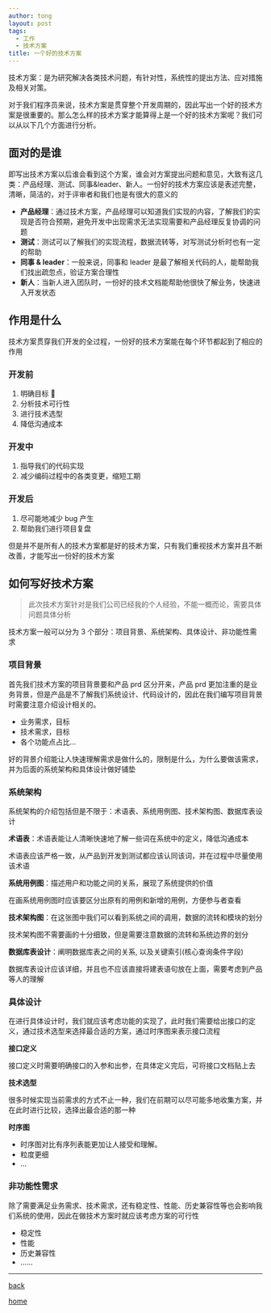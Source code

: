 ```yaml
---
author: tong
layout: post
tags:
  - 工作
  - 技术方案
title: 一个好的技术方案
---
```

技术方案：是为研究解决各类技术问题，有针对性，系统性的提出方法、应对措施及相关对策。

对于我们程序员来说，技术方案是贯穿整个开发周期的，因此写出一个好的技术方案是很重要的。那么怎么样的技术方案才能算得上是一个好的技术方案呢？我们可以从以下几个方面进行分析。
## 面对的是谁
即写出技术方案以后谁会看到这个方案，谁会对方案提出问题和意见，大致有这几类：产品经理、测试、同事&leader、新人。一份好的技术方案应该是表述完整，清晰，简洁的，对于评审者和我们也是有很大的意义的

- **产品经理**：通过技术方案，产品经理可以知道我们实现的内容，了解我们的实现是否符合预期，避免开发中出现需求无法实现需要和产品经理反复协调的问题
- **测试**：测试可以了解我们的实现流程，数据流转等，对写测试分析时也有一定的帮助
- **同事 & leader**：一般来说，同事和 leader 是最了解相关代码的人，能帮助我们找出疏忽点，验证方案合理性
- **新人**：当新人进入团队时，一份好的技术文档能帮助他很快了解业务，快速进入开发状态


## 作用是什么
技术方案贯穿我们开发的全过程，一份好的技术方案能在每个环节都起到了相应的作用
### 开发前
1. 明确目标 🎯
2. 分析技术可行性
3. 进行技术选型
4. 降低沟通成本

### 开发中
1. 指导我们的代码实现
2. 减少编码过程中的各类变更，缩短工期
### 开发后
1. 尽可能地减少 bug 产生
2. 帮助我们进行项目复盘

但是并不是所有人的技术方案都是好的技术方案，只有我们重视技术方案并且不断改善，才能写出一份好的技术方案
## 如何写好技术方案

> 此次技术方案针对是我们公司已经我的个人经验，不能一概而论，需要具体问题具体分析

技术方案一般可以分为 3 个部分：项目背景、系统架构、具体设计、非功能性需求
### 项目背景 
首先我们技术方案的项目背景要和产品 prd 区分开来，产品 prd 更加注重的是业务背景，但是产品是不了解我们系统设计、代码设计的，因此在我们编写项目背景时需要注意介绍设计相关的。

- 业务需求，目标
- 技术需求，目标
- 各个功能点占比...

好的背景介绍能让人快速理解需求是做什么的，限制是什么，为什么要做该需求，并为后面的系统架构和具体设计做好铺垫

### 系统架构
系统架构的介绍包括但是不限于：术语表、系统用例图、技术架构图、数据库表设计

**术语表**：术语表能让人清晰快速地了解一些词在系统中的定义，降低沟通成本

术语表应该严格一致，从产品到开发到测试都应该认同该词，并在过程中尽量使用该术语

**系统用例图**：描述用户和功能之间的关系，展现了系统提供的价值

在画系统用例图时应该要区分出原有的用例和新增的用例，方便参与者查看

**技术架构图**：在这张图中我们可以看到系统之间的调用，数据的流转和模块的划分

技术架构图不需要画的十分细致，但是需要注意数据的流转和系统边界的划分

**数据库表设计**：阐明数据库表之间的关系, 以及关键索引(核心查询条件字段)

数据库表设计应该详细，并且也不应该直接将建表语句放在上面，需要考虑到产品等人的理解

### 具体设计
在进行具体设计时，我们就应该考虑功能的实现了，此时我们需要给出接口的定义，通过技术选型来选择最合适的方案，通过时序图来表示接口流程

**接口定义**

接口定义时需要明确接口的入参和出参，在具体定义完后，可将接口文档贴上去

**技术选型**

很多时候实现当前需求的方式不止一种，我们在前期可以尽可能多地收集方案，并在此时进行比较，选择出最合适的那一种

**时序图**

- 时序图对比有序列表能更加让人接受和理解。
- 粒度更细
- ...
### 非功能性需求
除了需要满足业务需求、技术需求，还有稳定性、性能、历史兼容性等也会影响我们系统的使用，因此在做技术方案时就应该考虑方案的可行性
- 稳定性
- 性能
- 历史兼容性
- ......



---

[back](../think.md)

[home](../../../index.md)